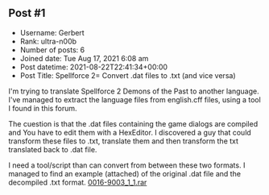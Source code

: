 ## Post #1
- Username: Gerbert
- Rank: ultra-n00b
- Number of posts: 6
- Joined date: Tue Aug 17, 2021 6:08 am
- Post datetime: 2021-08-22T22:41:34+00:00
- Post Title: Spellforce 2= Convert .dat files to .txt (and vice versa)

I'm trying to translate Spellforce 2 Demons of the Past to another language. I've managed to extract the language files from english.cff files, using a tool I found in this forum.

The cuestion is that the .dat files containing the game dialogs are compiled and You have to edit them with a HexEditor. I discovered a guy that could transform these files to .txt, translate them and then transform the txt translated back to .dat file. 

I need a tool/script than can convert from between these two formats. I managed to find an example (attached) of the original .dat file and the decompiled .txt format.
[0016-9003_1_1.rar](https://xentaxbackup.github.io/file/20657_0016-9003_1_1.rar)

